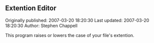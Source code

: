 ## Extention Editor 
Originally published: 2007-03-20 18:20:30 
Last updated: 2007-03-20 18:20:30 
Author: Stephen Chappell 
 
This program raises or lowers the case of your file's extention.